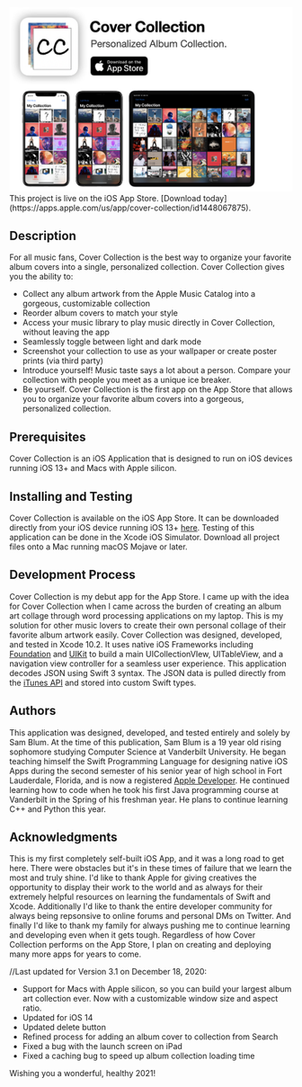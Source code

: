 <img src="https://github.com/samblum17/CoverCollection/blob/master/CoverCollection/Assets.xcassets/CCMarketing.png?raw=true">
This project is live on the iOS App Store. [Download today](https://apps.apple.com/us/app/cover-collection/id1448067875).

## Description
For all music fans, Cover Collection is the best way to organize your favorite album covers into a single, personalized collection.
Cover Collection gives you the ability to:

- Collect any album artwork from the Apple Music Catalog into a gorgeous, customizable collection
- Reorder album covers to match your style
- Access your music library to play music directly in Cover Collection, without leaving the app
- Seamlessly toggle between light and dark mode
- Screenshot your collection to use as your wallpaper or create poster prints (via third party)
- Introduce yourself! Music taste says a lot about a person. Compare your collection with people you meet as a unique ice breaker.
- Be yourself. Cover Collection is the first app on the App Store that allows you to organize your favorite album covers into a gorgeous, personalized collection.

## Prerequisites
Cover Collection is an iOS Application that is designed to run on iOS devices running iOS 13+ and Macs with Apple silicon.

## Installing and Testing
Cover Collection is available on the iOS App Store. It can be downloaded directly from your iOS device running iOS 13+ [here](https://apps.apple.com/us/app/cover-collection/id1448067875). Testing of this application can be done in the Xcode iOS Simulator. Download all project files onto a Mac running macOS Mojave or later.

## Development Process
Cover Collection is my debut app for the App Store. I came up with the idea for Cover Collection when I came across the burden of creating an album art collage through word processing applications on my laptop. This is my solution for other music lovers to create their own personal collage of their favorite album artwork easily. Cover Collection was designed, developed, and tested in Xcode 10.2. It uses native iOS Frameworks including [Foundation](https://developer.apple.com/documentation/foundation) and [UIKit](https://developer.apple.com/documentation/uikit) to build a main UICollectionVIew, UITableView, and a navigation view controller for a seamless user experience. This application decodes JSON using Swift 3 syntax. The JSON data is pulled directly from the [iTunes API](https://affiliate.itunes.apple.com/resources/documentation/itunes-store-web-service-search-api/) and stored into custom Swift types.

## Authors
This application was designed, developed, and tested entirely and solely by Sam Blum. At the time of this publication, Sam Blum is a 19 year old rising sophomore studying Computer Science at Vanderbilt University. He began teaching himself the Swift Programming Language for designing native iOS Apps during the second semester of his senior year of high school in Fort Lauderdale, Florida, and is now a registered [Apple Developer](https://apps.apple.com/us/developer/sam-blum/id1448067874). He continued learning how to code when he took his first Java programming course at Vanderbilt in the Spring of his freshman year. He plans to continue learning C++ and Python this year.

## Acknowledgments
This is my first completely self-built iOS App, and it was a long road to get here. There were obstacles but it's in these times of failure that we learn the most and truly shine. I'd like to thank Apple for giving creatives the opportunity to display their work to the world and as always for their extremely helpful resources on learning the fundamentals of Swift and Xcode. Additionally I'd like to thank the entire developer community for always being repsonsive to online forums and personal DMs on Twitter. And finally I'd like to thank my family for always pushing me to continue learning and developing even when it gets tough.
Regardless of how Cover Collection performs on the App Store, I plan on creating and deploying many more apps for years to come.

//Last updated for Version 3.1 on December 18, 2020:
- Support for Macs with Apple silicon, so you can build your largest album art collection ever. Now with a customizable window size and aspect ratio.
- Updated for iOS 14
- Updated delete button
- Refined process for adding an album cover to collection from Search
- Fixed a bug with the launch screen on iPad
- Fixed a caching bug to speed up album collection loading time

Wishing you a wonderful, healthy 2021!
